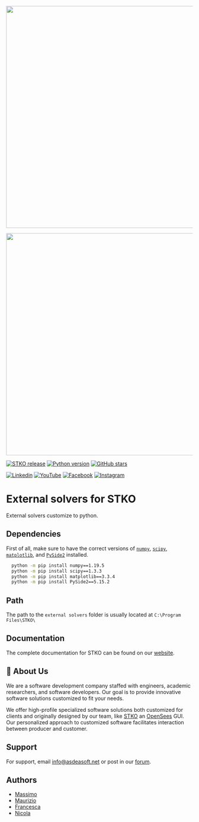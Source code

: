 
<p align="center"><img src="https://github.com/asdea-ngermano/testRepo/blob/main/ASDEA_software.png#gh-light-mode-only" width="600" align="middle"></p>
<p align="center"><img src="https://github.com/asdea-ngermano/testRepo/blob/main/ASDEA_software_reverse.png#gh-dark-mode-only" width="600" align="middle"></p>

[![STKO release](https://custom-icon-badges.demolab.com/badge/STKO-3.3.0-2A96D4?logo=stko)](https://asdeasoft.net/?stko-trial)
[![Python version](https://img.shields.io/badge/Python-3.6.6-blue?logo=python&logoColor=white)](https://www.python.org/downloads/release/python-366/)
[![GitHub stars](https://img.shields.io/github/stars/ASDEASoft/external_solvers_STKO?label=Stars&logo=github)](https://github.com/ASDEAsoft/external_solvers_STKO/stargazers)

[![Linkedin](https://img.shields.io/badge/LinkedIn-0072B1?logo=linkedin&logoColor=white&labelColor=grey)](https://www.linkedin.com/company/asdea-srl/mycompany/)
[![YouTube](https://img.shields.io/badge/YouTube-red?logo=youtube&logoColor=white&labelColor=grey)](https://www.youtube.com/channel/UCpJd_AxX6lV_yr1D2ZgAFsw)
[![Facebook](https://img.shields.io/badge/Facebook-blue?logo=facebook&logoColor=white&labelColor=grey)](https://www.facebook.com/AdvancedStructuralDesignAndAnalysis/)
[![Instagram](https://img.shields.io/badge/Instagram-E4405F?logo=instagram&logoColor=white&labelColor=grey)](https://www.facebook.com/AdvancedStructuralDesignAndAnalysis/)


# External solvers for STKO
External solvers customize to python.


## Dependencies
First of all, make sure to have the correct versions of [`numpy`](https://pypi.org/project/numpy/1.19.5/), [`scipy`](https://pypi.org/project/scipy/1.3.3/), [`matplotlib`](https://pypi.org/project/matplotlib/3.3.4/), and [`PySide2`](https://pypi.org/project/PySide2/) installed.

```bash
  python -m pip install numpy==1.19.5
  python -m pip install scipy==1.3.3
  python -m pip install matplotlib==3.3.4
  python -m pip install PySide2==5.15.2
```


## Path
The path to the `external solvers` folder is usually located at `C:\Program Files\STKO\`


## Documentation
The complete documentation for STKO can be found on our [website](https://asdea.eu/software/stko-documentation/).


## 🚀 About Us
We are a software development company staffed with engineers, academic researchers, and software developers. Our goal is to provide innovative software solutions customized to fit your needs.

We offer high-profile specialized software solutions both customized for clients and originally designed by our team, like [STKO](https://asdea.eu/software/about-stko/) an [OpenSees](https://github.com/OpenSees/OpenSees) GUI. Our personalized approach to customized software facilitates interaction between producer and customer.


## Support
For support, email info@asdeasoft.net or post in our [forum](https://asdeasoft.net/forum/index.php).


## Authors
- [Massimo](https://github.com/MassimoPetracca)
- [Maurizio](https://github.com/Mio21)
- [Francesca](https://github.com/FCAsdeaSoft)
- [Nicola](https://github.com/asdea-ngermano)

